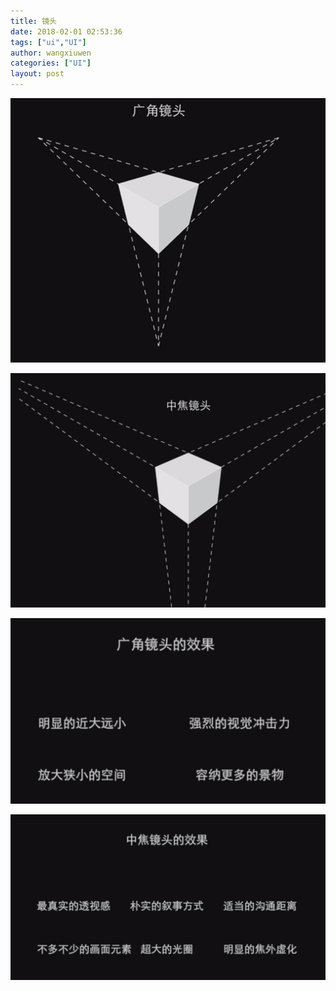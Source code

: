 ```yaml
---
title: 镜头
date: 2018-02-01 02:53:36
tags: ["ui","UI"]
author: wangxiuwen
categories: ["UI"]
layout: post
---
```


![image.png](/images/8f94627850b684d99c5658577da23765.png)

![image.png](/images/af7e07703d0806d6aea1e4badb80bbea.png)

![image.png](/images/c0feeb384da5a7d376cb12dcac816124.png)

![image.png](/images/e8c33c0b811ff5ba96ba4dce96daa7a0.png)